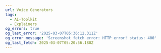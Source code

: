 ```yaml
---
url: Voice Generators
tags:
  - AI-Toolkit
  - Explainers
og_errors: true
og_last_error: '2025-03-07T05:36:12.311Z'
og_error_message: 'Screenshot fetch error: HTTP error! status: 400'
og_last_fetch: 2025-03-07T05:20:56.180Z
---
```


